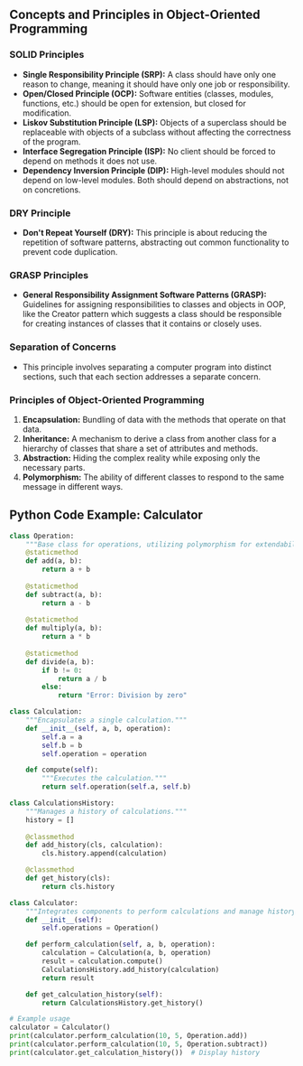 ## Concepts and Principles in Object-Oriented Programming

### SOLID Principles

- **Single Responsibility Principle (SRP):** A class should have only one reason to change, meaning it should have only one job or responsibility.
- **Open/Closed Principle (OCP):** Software entities (classes, modules, functions, etc.) should be open for extension, but closed for modification.
- **Liskov Substitution Principle (LSP):** Objects of a superclass should be replaceable with objects of a subclass without affecting the correctness of the program.
- **Interface Segregation Principle (ISP):** No client should be forced to depend on methods it does not use.
- **Dependency Inversion Principle (DIP):** High-level modules should not depend on low-level modules. Both should depend on abstractions, not on concretions.

### DRY Principle

- **Don't Repeat Yourself (DRY):** This principle is about reducing the repetition of software patterns, abstracting out common functionality to prevent code duplication.

### GRASP Principles

- **General Responsibility Assignment Software Patterns (GRASP):** Guidelines for assigning responsibilities to classes and objects in OOP, like the Creator pattern which suggests a class should be responsible for creating instances of classes that it contains or closely uses.

### Separation of Concerns

- This principle involves separating a computer program into distinct sections, such that each section addresses a separate concern.

### Principles of Object-Oriented Programming

1. **Encapsulation:** Bundling of data with the methods that operate on that data.
2. **Inheritance:** A mechanism to derive a class from another class for a hierarchy of classes that share a set of attributes and methods.
3. **Abstraction:** Hiding the complex reality while exposing only the necessary parts.
4. **Polymorphism:** The ability of different classes to respond to the same message in different ways.

## Python Code Example: Calculator

```python
class Operation:
    """Base class for operations, utilizing polymorphism for extendability."""
    @staticmethod
    def add(a, b):
        return a + b
    
    @staticmethod
    def subtract(a, b):
        return a - b
    
    @staticmethod
    def multiply(a, b):
        return a * b
    
    @staticmethod
    def divide(a, b):
        if b != 0:
            return a / b
        else:
            return "Error: Division by zero"

class Calculation:
    """Encapsulates a single calculation."""
    def __init__(self, a, b, operation):
        self.a = a
        self.b = b
        self.operation = operation

    def compute(self):
        """Executes the calculation."""
        return self.operation(self.a, self.b)

class CalculationsHistory:
    """Manages a history of calculations."""
    history = []
    
    @classmethod
    def add_history(cls, calculation):
        cls.history.append(calculation)

    @classmethod
    def get_history(cls):
        return cls.history

class Calculator:
    """Integrates components to perform calculations and manage history."""
    def __init__(self):
        self.operations = Operation()

    def perform_calculation(self, a, b, operation):
        calculation = Calculation(a, b, operation)
        result = calculation.compute()
        CalculationsHistory.add_history(calculation)
        return result

    def get_calculation_history(self):
        return CalculationsHistory.get_history()

# Example usage
calculator = Calculator()
print(calculator.perform_calculation(10, 5, Operation.add))
print(calculator.perform_calculation(10, 5, Operation.subtract))
print(calculator.get_calculation_history())  # Display history
